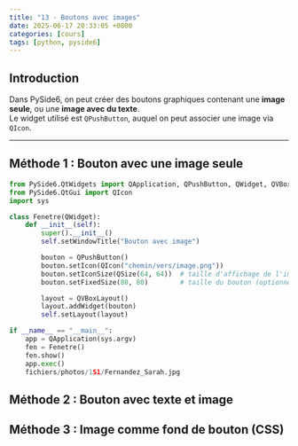 ```yaml
---
title: "13 - Boutons avec images"
date: 2025-06-17 20:33:05 +0800
categories: [cours]
tags: [python, pyside6]
---
```


## Introduction

Dans PySide6, on peut créer des boutons graphiques contenant une **image seule**, ou une **image avec du texte**.  
Le widget utilisé est `QPushButton`, auquel on peut associer une image via `QIcon`.

---

## Méthode 1 : Bouton avec une image seule

```python
from PySide6.QtWidgets import QApplication, QPushButton, QWidget, QVBoxLayout
from PySide6.QtGui import QIcon
import sys

class Fenetre(QWidget):
    def __init__(self):
        super().__init__()
        self.setWindowTitle("Bouton avec image")

        bouton = QPushButton()
        bouton.setIcon(QIcon("chemin/vers/image.png"))
        bouton.setIconSize(QSize(64, 64))  # taille d'affichage de l'image
        bouton.setFixedSize(80, 80)        # taille du bouton (optionnel)

        layout = QVBoxLayout()
        layout.addWidget(bouton)
        self.setLayout(layout)

if __name__ == "__main__":
    app = QApplication(sys.argv)
    fen = Fenetre()
    fen.show()
    app.exec()
    fichiers/photos/1S1/Fernandez_Sarah.jpg
```

## Méthode 2 : Bouton avec texte et image

## Méthode 3 : Image comme fond de bouton (CSS)
